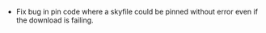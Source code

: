 - Fix bug in pin code where a skyfile could be pinned without error even if the download is failing.
